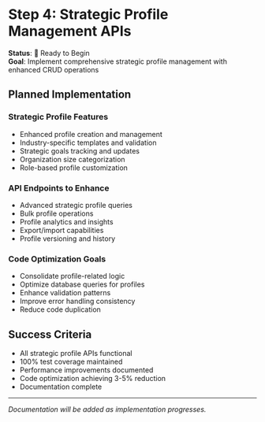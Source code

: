 # Step 4: Strategic Profile Management APIs

**Status**: 🚧 Ready to Begin  
**Goal**: Implement comprehensive strategic profile management with enhanced CRUD operations

## Planned Implementation

### Strategic Profile Features
- Enhanced profile creation and management
- Industry-specific templates and validation
- Strategic goals tracking and updates
- Organization size categorization
- Role-based profile customization

### API Endpoints to Enhance
- Advanced strategic profile queries
- Bulk profile operations
- Profile analytics and insights
- Export/import capabilities
- Profile versioning and history

### Code Optimization Goals
- Consolidate profile-related logic
- Optimize database queries for profiles
- Enhance validation patterns
- Improve error handling consistency
- Reduce code duplication

## Success Criteria
- All strategic profile APIs functional
- 100% test coverage maintained
- Performance improvements documented
- Code optimization achieving 3-5% reduction
- Documentation complete

---

*Documentation will be added as implementation progresses.*